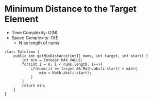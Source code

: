 # Minimum Distance to the Target Element

- Time Complexity: O(N)
- Space Complexity: O(1)
  - N as length of nums

```
class Solution {
    public int getMinDistance(int[] nums, int target, int start) {
        int min = Integer.MAX_VALUE;
        for(int i = 0; i < nums.length; i++){
            if(nums[i] == target && Math.abs(i-start) < min){
                min = Math.abs(i-start);
            }
        }
        return min;
    }
}
```
